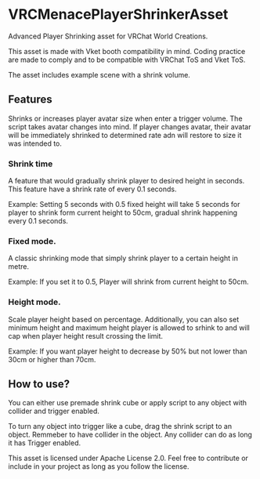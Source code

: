 # VRCMenacePlayerShrinkerAsset
 
Advanced Player Shrinking asset for VRChat World Creations.

This asset is made with Vket booth compatibility in mind. Coding practice are made to comply and to be compatible with VRChat ToS and Vket ToS.

The asset includes example scene with a shrink volume.

## Features

Shrinks or increases player avatar size when enter a trigger volume.
The script takes avatar changes into mind. If player changes avatar, their avatar will be immediately shrinked to determined rate adn will restore to size it was intended to.

### Shrink time
A feature that would gradually shrink player to desired height in seconds. This feature have a shrink rate of every 0.1 seconds.

Example: Setting 5 seconds with 0.5 fixed height will take 5 seconds for player to shrink form current height to 50cm, gradual shrink happening every 0.1 seconds.

### Fixed mode.
A classic shrinking mode that simply shrink player to a certain height in metre.

Example: If you set it to 0.5, Player will shrink from current height to 50cm.

### Height mode.
Scale player height based on percentage. Additionally, you can also set minimum height and maximum height player is allowed to srhink to and will cap when player height result crossing the limit.

Example: If you want player height to decrease by 50% but not lower than 30cm or higher than 70cm.

## How to use?

You can either use premade shrink cube or apply script to any object with collider and trigger enabled.

To turn any object into trigger like a cube, drag the shrink script to an object. Remmeber to have collider in the object. Any collider can do as long it has Trigger enabled.



This asset is licensed under Apache License 2.0. Feel free to contribute or include in your project as long as you follow the license.
